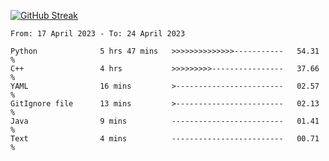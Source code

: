 [![GitHub Streak](https://streak-stats.demolab.com?user=renren-017&theme=sea&hide_border=true&background=DD272700)](https://git.io/streak-stats)

<!--START_SECTION:waka-->

```text
From: 17 April 2023 - To: 24 April 2023

Python              5 hrs 47 mins   >>>>>>>>>>>>>>-----------   54.31 %
C++                 4 hrs           >>>>>>>>>----------------   37.66 %
YAML                16 mins         >------------------------   02.57 %
GitIgnore file      13 mins         >------------------------   02.13 %
Java                9 mins          -------------------------   01.41 %
Text                4 mins          -------------------------   00.71 %
```

<!--END_SECTION:waka-->
